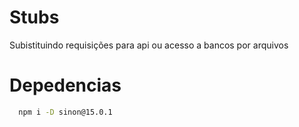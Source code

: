 # Stubs
  Subistituindo requisições para api ou acesso a bancos por arquivos


# Depedencias
  ```bash
    npm i -D sinon@15.0.1
  ```